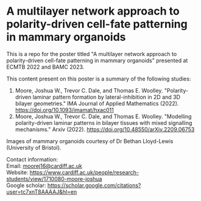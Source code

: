 # A multilayer network approach to polarity-driven cell-fate patterning in mammary organoids

This is a repo for the poster titled "A multilayer network approach to polarity-driven 
cell-fate patterning in mammary organoids" presented at ECMTB 2022 and BAMC 2023.

This content present on this poster is a summary of the following studies:
 1. Moore, Joshua W., Trevor C. Dale, and Thomas E. Woolley. "Polarity-driven laminar pattern formation by lateral-inhibition in 2D and 3D bilayer geometries." IMA Journal of Applied Mathematics (2022).  https://doi.org/10.1093/imamat/hxac011
 2. Moore, Joshua W., Trevor C. Dale, and Thomas E. Woolley. "Modelling polarity-driven laminar patterns in bilayer tissues with mixed signalling mechanisms." Arxiv (2022). https://doi.org/10.48550/arXiv.2209.06753
 
 
 Images of mammary organoids courtesy of Dr Bethan Lloyd-Lewis (University of Bristol).
 

Contact information: \
Email: moorej16@cardiff.ac.uk \
Website: https://www.cardiff.ac.uk/people/research-students/view/1710080-moore-joshua \
Google scholar: https://scholar.google.com/citations?user=tc7xnT8AAAAJ&hl=en 
